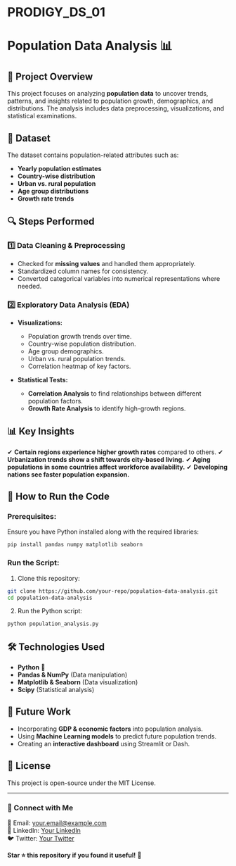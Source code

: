 # PRODIGY_DS_01

# Population Data Analysis 📊

## 📌 Project Overview
This project focuses on analyzing **population data** to uncover trends, patterns, and insights related to population growth, demographics, and distributions. The analysis includes data preprocessing, visualizations, and statistical examinations.

## 📂 Dataset
The dataset contains population-related attributes such as:
- **Yearly population estimates**
- **Country-wise distribution**
- **Urban vs. rural population**
- **Age group distributions**
- **Growth rate trends**

## 🔍 Steps Performed
### 1️⃣ Data Cleaning & Preprocessing
- Checked for **missing values** and handled them appropriately.
- Standardized column names for consistency.
- Converted categorical variables into numerical representations where needed.

### 2️⃣ Exploratory Data Analysis (EDA)
- **Visualizations:**
  - Population growth trends over time.
  - Country-wise population distribution.
  - Age group demographics.
  - Urban vs. rural population trends.
  - Correlation heatmap of key factors.

- **Statistical Tests:**
  - **Correlation Analysis** to find relationships between different population factors.
  - **Growth Rate Analysis** to identify high-growth regions.

## 📊 Key Insights
✔ **Certain regions experience higher growth rates** compared to others.
✔ **Urbanization trends show a shift towards city-based living.**
✔ **Aging populations in some countries affect workforce availability.**
✔ **Developing nations see faster population expansion.**

## 🚀 How to Run the Code
### Prerequisites:
Ensure you have Python installed along with the required libraries:
```bash
pip install pandas numpy matplotlib seaborn
```

### Run the Script:
1. Clone this repository:
```bash
git clone https://github.com/your-repo/population-data-analysis.git
cd population-data-analysis
```
2. Run the Python script:
```bash
python population_analysis.py
```

## 🛠 Technologies Used
- **Python** 🐍
- **Pandas & NumPy** (Data manipulation)
- **Matplotlib & Seaborn** (Data visualization)
- **Scipy** (Statistical analysis)

## 📢 Future Work
- Incorporating **GDP & economic factors** into population analysis.
- Using **Machine Learning models** to predict future population trends.
- Creating an **interactive dashboard** using Streamlit or Dash.

## 📜 License
This project is open-source under the MIT License.

---
### 🔗 Connect with Me
📧 Email: your.email@example.com  
💼 LinkedIn: [Your LinkedIn](https://www.linkedin.com/in/your-profile/)  
🐦 Twitter: [Your Twitter](https://twitter.com/yourhandle)

**Star ⭐ this repository if you found it useful!** 🚀

